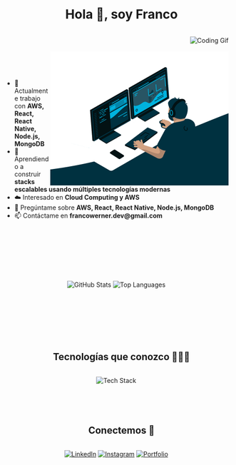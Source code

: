 <!-- Header -->
<div id="user-content-toc">
  <ul align="center"> <summary><h1 style="display: inline-block">Hola 👋, soy Franco</h1></summary></ul> 
</div>
  <img align="right" src="https://user-images.githubusercontent.com/73097560/115834477-dbab4500-a447-11eb-908a-139a6edaec5c.gif" alt="Coding Gif">

<!-- Motto -->
<div id="user-content-toc" align="center">
 <br></br>
  <img align="right" alt="Coding" width="400" src="https://github.com/supravatm/supravatm/blob/main/src/code.gif">
</div>


<!-- About Me -->
<br></br>
  <ul>
    <li>🔭 Actualmente trabajo con <strong>AWS, React, React Native, Node.js, MongoDB</strong></li>
    <li>🌱 Aprendiendo a construir <strong>stacks escalables usando múltiples tecnologías modernas</strong></li>
    <li>☁️ Interesado en <strong>Cloud Computing y AWS</strong></li>
    <li>💬 Pregúntame sobre <strong>AWS, React, React Native, Node.js, MongoDB</strong></li>
    <li>📫 Contáctame en <strong>francowerner.dev@gmail.com</strong></li>
  </ul>
<br></br>
<!-- GitHub Stats -->
<div align="center" style="padding: 50px;">
  <br></br>
  <img src="https://github-readme-stats.vercel.app/api?username=franwerner&show_icons=true&include_all_commits=true&theme=radical" alt="GitHub Stats" />
  <img src="https://github-readme-stats.vercel.app/api/top-langs/?username=franwerner&layout=compact&theme=radical" alt="Top Languages" />
</div>

<!-- Tech Stack -->
<br></br>
<div  align="center" id="user-content-toc">
 <ul><summary><h2 style="display: inline-block">Tecnologías que conozco 👨🏻‍💻</h2></summary></ul>
  <p>
    <img src="https://skillicons.dev/icons?i=git,aws,cpp,css,discord,docker,postgres,prisma,pug,dynamodb,express,figma,firebase,redis,github,html,java,js,linux,md,materialui,nginx,mongodb,mysql,nextjs,nodejs,postman,py,react,redux,tailwind,ts,vscode,kubernetes&perline=14" alt="Tech Stack" />
  </p>
</div>

<!-- Connect -->
<br></br>
<div id="user-content-toc" align="center">
  
  <ul><summary><h2 style="display: inline-block">Conectemos 🤝</h2></summary></ul>
  <p>
    <a href="https://www.linkedin.com/in/franco-werner/" target="_blank"><img src="https://user-images.githubusercontent.com/88904952/234979284-68c11d7f-1acc-4f0c-ac78-044e1037d7b0.png" alt="LinkedIn" height="50" width="50" /></a>
    <a href="https://www.instagram.com/_franwerner/?hl=es" target="_blank"><img src="https://user-images.githubusercontent.com/88904952/234981169-2dd1e58f-4b7e-468c-8213-034ba62156c3.png" alt="Instagram" height="50" width="50" /></a>
    <a href="https://werner.vercel.app" target="_blank"><img src="https://user-images.githubusercontent.com/88904952/234982196-562aea17-5532-4550-8c08-1c7cb994a541.png" alt="Portfolio" height="50" width="50" /></a>
  </p>
</div>
